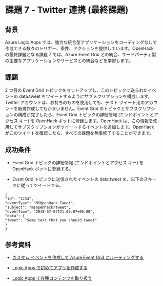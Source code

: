 ﻿# 課題 7 - Twitter 連携 (最終課題)

## 背景

Azure Logic Apps では、強力な統合型アプリケーションをコーディングなしで作成できる数々のトリガー、条件、アクションを提供しています。OpenHack の最終課題となる課題 7 では、Azure Event Grid との統合、サードパーティ製の主要なアプリケーションやサービスとの統合などを学習します。

## 課題

2 つ目の Event Grid トピックをセットアップし、このトピックに送られたイベントの data.tweet をツイートするようにサブスクリプションを構成します。Twitter アカウントは、お持ちのものを使用しても、テスト ツイート用のアカウントを新規作成してもかまいません。Event Grid のトピックとサブスクリプションの構成が完了したら、Event Grid トピックの詳細情報 (エンドポイントとアクセス キー) を OpenHack ボットに登録します。OpenHack は、この情報を使用してサブスクリプションがツイートするイベントを追加します。OpenHack がこのツイートを確認したら、すべての課題を無事修了することができます。

## 成功条件

- Event Grid トピックの詳細情報 (エンドポイントとアクセス キー) を OpenHack ボットに登録する。

- Event Grid トピックに送信されたイベントの data.tweet を、以下のスキーマに従ってツイートする。

```
{
"id": "1234",
"eventType": "MSOpenHack.Tweet",
"subject": "msopenhack/tweet",
"eventTime": "2018-07-02T21:03:07+00:00",
"data": {
"tweet": "Some text that you should tweet"
}
}
```

## 参考資料

- [カスタム イベントを作成して Azure Event Grid にルーティングする](https://docs.microsoft.com/ja-jp/azure/event-grid/custom-event-quickstart)

- [Logic Apps で初めてアプリを作成する](https://docs.microsoft.com/ja-jp/azure/logic-apps/quickstart-create-first-logic-app-workflow)

- [Logic Apps で各種コンテンツを取り扱う](https://docs.microsoft.com/ja-jp/azure/logic-apps/logic-apps-content-type)